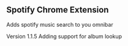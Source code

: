 ## Spotify Chrome Extension

Adds spotify music search to you omnibar

Version 1.1.5
	Adding support for album lookup
